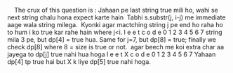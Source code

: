 ​
​
​
​
The crux of this question is : Jahaan pe last string true mili ho, wahi se next string chalu hona expect karte hain
​
Tabhi s.substr(j, i-j) me immediate aage wala string milega.
​
Kyonki agar mactching string j pe end ho raha ho to hum i ko true kar rahe hain where j<i.
l e e t c o d e
0 1 2 3 4 5 6 7
string mila 3 pe, but dp[4] = true hua. Same for j=7, but dp[8] = true;
finally we check dp[8] where 8 = size is true or not.
​
agar beech me koi extra char aa jayega to dp[j] true nahi hua hoga
l e e t X c o d e
0 1 2 3 4 5 6 7
Yahaan dp[4] tp true hai but X k liye dp[5] true nahi hoga.